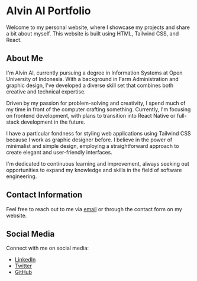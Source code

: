 # Alvin Al Portfolio

Welcome to my personal website, where I showcase my projects and share a bit about myself. This website is built using HTML, Tailwind CSS, and React.

## About Me

I'm Alvin Al, currently pursuing a degree in Information Systems at Open University of Indonesia. With a background in Farm Administration and graphic design, I've developed a diverse skill set that combines both creative and technical expertise.

Driven by my passion for problem-solving and creativity, I spend much of my time in front of the computer crafting something. Currently, I'm focusing on frontend development, with plans to transition into React Native or full-stack development in the future.

I have a particular fondness for styling web applications using Tailwind CSS because I work as graphic designer before. I believe in the power of minimalist and simple design, employing a straightforward approach to create elegant and user-friendly interfaces.

I'm dedicated to continuous learning and improvement, always seeking out opportunities to expand my knowledge and skills in the field of software engineering.

## Contact Information

Feel free to reach out to me via [email](mailto:alvinxal@gmail.com) or through the contact form on my website.

## Social Media

Connect with me on social media:

- [LinkedIn](https://www.linkedin.com/in/alvinxal/)
- [Twitter](https://twitter.com/alvinxal)
- [GitHub](https://github.com/alvin-al)
